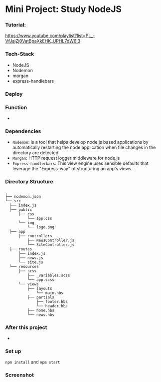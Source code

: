 # Mini Project: Study NodeJS

### Tutorial:

https://www.youtube.com/playlist?list=PL_-VfJajZj0VatBpaXkEHK_UPHL7dW6I3

### Tech-Stack

- NodeJS
- Nodemon
- morgan
- express-handlebars

### Deploy

### Function

-

### Dependencies

- `Nodemon`: is a tool that helps develop node.js based applications by automatically restarting the node application when file changes in the directory are detected.
- `Morgan`: HTTP request logger middleware for node.js
- `Express-handlerbars`: This view engine uses sensible defaults that leverage the "Express-way" of structuring an app's views.

### Directory Structure

```
.
├── nodemon.json
└── src
  ├── index.js
  ├── public
      ├── css
          └── app.css
      └── img
          └── logo.png
  ├── app
      ├── controllers
          ├── NewsController.js
          └── SiteController.js
  ├── routes
      ├── index.js
      ├── news.js
      └── site.js
  └── resources
      ├── scss
          ├── _variables.scss
          └── app.scss
      └── views
          ├── layouts
              └── main.hbs
          ├── partials
              ├── footer.hbs
              └── header.hbs
          ├── home.hbs
          └── news.hbs

```

### After this project

-

### Set up

`npm install` and `npm start`

### Screenshot
